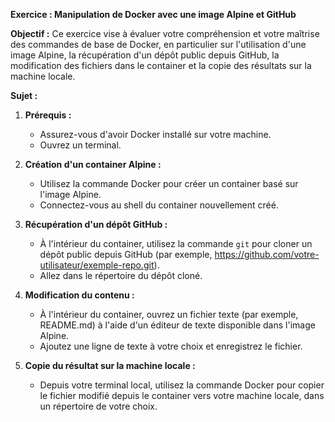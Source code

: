**Exercice : Manipulation de Docker avec une image Alpine et GitHub**

**Objectif :** 
Ce exercice vise à évaluer votre compréhension et votre maîtrise des commandes de base de Docker, en particulier sur l'utilisation d'une image Alpine, la récupération d'un dépôt public depuis GitHub, la modification des fichiers dans le container et la copie des résultats sur la machine locale.

**Sujet :**

1. **Prérequis :**
   - Assurez-vous d'avoir Docker installé sur votre machine.
   - Ouvrez un terminal.

2. **Création d'un container Alpine :**
   - Utilisez la commande Docker pour créer un container basé sur l'image Alpine.
   - Connectez-vous au shell du container nouvellement créé.

3. **Récupération d'un dépôt GitHub :**
   - À l'intérieur du container, utilisez la commande `git` pour cloner un dépôt public depuis GitHub (par exemple, https://github.com/votre-utilisateur/exemple-repo.git).
   - Allez dans le répertoire du dépôt cloné.

4. **Modification du contenu :**
   - À l'intérieur du container, ouvrez un fichier texte (par exemple, README.md) à l'aide d'un éditeur de texte disponible dans l'image Alpine.
   - Ajoutez une ligne de texte à votre choix et enregistrez le fichier.

5. **Copie du résultat sur la machine locale :**
   - Depuis votre terminal local, utilisez la commande Docker pour copier le fichier modifié depuis le container vers votre machine locale, dans un répertoire de votre choix.
